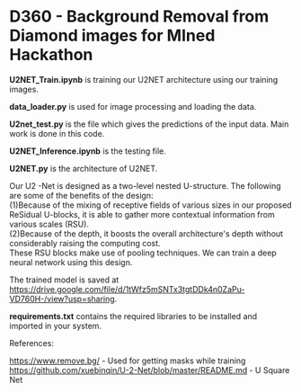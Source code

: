 # D360 - Background Removal from Diamond images for MIned Hackathon

**U2NET_Train.ipynb** is training our U2NET architecture using our training images.

**data_loader.py** is used for image processing and loading the data.

**U2net_test.py** is the file which gives the predictions of the input data. Main work is done in this code.

**U2NET_Inference.ipynb** is the testing file.

**U2NET.py** is the architecture of U2NET.


Our U2 -Net is designed as a two-level nested U-structure. The following are some of the benefits of the design: 
<br/>(1)Because of the mixing of receptive fields of various sizes in our proposed ReSidual U-blocks, it is able to gather more contextual information from various scales (RSU).
<br/>(2)Because of the depth, it boosts the overall architecture's depth without considerably raising the computing cost.
<br/>These RSU blocks make use of pooling techniques. We can train a deep neural network using this design.

The trained model is saved at https://drive.google.com/file/d/1tWfz5mSNTx3tgtDDk4n0ZaPu-VD760H-/view?usp=sharing.

**requirements.txt** contains the required libraries to be installed and imported in your system.

References: 

https://www.remove.bg/ - Used for getting masks while training 
https://github.com/xuebinqin/U-2-Net/blob/master/README.md - U Square Net
